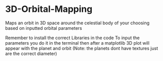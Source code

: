 # 3D-Orbital-Mapping
Maps an orbit in 3D space around the celestial body of your choosing based on inputted orbital parameters

Remember to install the correct Libraries in the code
To input the parameters you do it in the terminal then after a matplotlib 3D plot will appear with the planet and orbit (Note: the planets dont have textures just are the correct diameter)
